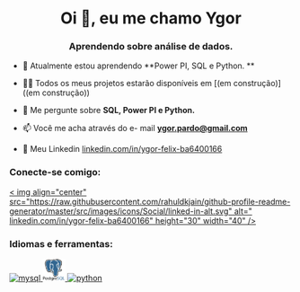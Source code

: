 <h1 align="center">Oi 👋, eu me chamo Ygor</h1>
<h3 align="center">Aprendendo sobre análise de dados.</h3>

- 🌱 Atualmente estou aprendendo **Power PI, SQL e Python. **

- 👨‍💻 Todos os meus projetos estarão disponíveis em [(em construção)]((em construção))

- 💬 Me pergunte sobre **SQL, Power PI e Python.**

- 📫 Você me acha através do e- mail **ygor.pardo@gmail.com**

- 📄 Meu Linkedin [linkedin.com/in/ygor-felix-ba6400166](linkedin.com/in/ygor-felix-ba6400166)

<h3 align="left"> Conecte-se comigo:</h3>
<p align="left">
<a href="https://linkedin.com/in/linkedin.com/in/ygor-felix-ba6400166" target="blank">< img align="center" src="https://raw.githubusercontent.com/rahuldkjain/github-profile-readme-generator/master/src/images/icons/Social/linked-in-alt.svg" alt=" linkedin.com/in/ygor-felix-ba6400166" height="30" width="40" /></a>
</p>

<h3 align="left">Idiomas e ferramentas:</h3>
<p alinhar="esquerda"> <a href="https://www.mysql.com/" target="_blank" rel="noreferrer"> <img src="https://raw.githubusercontent.com/devicons/ devicon/master/icons/mysql/mysql-original-wordmark.svg" alt="mysql" width="40" height="40"/> </a> <a href="https://www.postgresql. org" target="_blank" rel="noreferrer"> <img src="https://raw.githubusercontent.com/devicons/devicon/master/icons/postgresql/postgresql-original-wordmark.svg" alt="postgresql " width="40" height="40"/> </a> <a href="https://www.python.org" target="_blank" rel="noreferrer"> <img src="https: //raw.githubusercontent.com/devicons/devicon/master/icons/python/python-original.svg" alt="python" width="40" height="40"/> </a> </p>

<!---
- 👋 Hi, I’m @YgorFelix
- 👀 I’m interested in ...
- 🌱 I’m currently learning ...
- 💞️ I’m looking to collaborate on ...
- 📫 How to reach me ...


YgorFelix/YgorFelix is a ✨ special ✨ repository because its `README.md` (this file) appears on your GitHub profile.
You can click the Preview link to take a look at your changes.
--->
